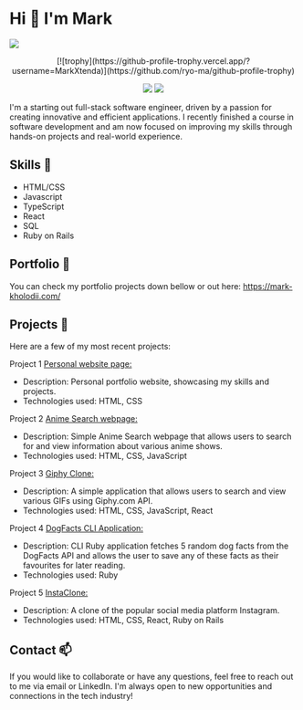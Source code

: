 # Hi 👋 I'm Mark
![](https://komarev.com/ghpvc/?username=MarkXtenda)

<p align="center">[![trophy](https://github-profile-trophy.vercel.app/?username=MarkXtenda)](https://github.com/ryo-ma/github-profile-trophy)</p>

<div align="center">
<img src = "https://github-readme-stats.vercel.app/api/pin/?username=MarkXtenda&repo=github-readme-stats"></img>
<img src = "https://github-readme-stats.vercel.app/api/top-langs/?username=MarkXtenda&layout=compact)](https://github.com/anuraghazra/github-readme-stats"></img>
</div>

I'm a starting out full-stack software engineer, driven by a passion for creating innovative and efficient applications. I recently finished a course in software development and am now focused on improving my skills through hands-on projects and real-world experience.

## Skills 🌱
* HTML/CSS
* Javascript
* TypeScript
* React
* SQL
* Ruby on Rails

## Portfolio 🔭
You can check my portfolio projects down bellow or out here: https://mark-kholodii.com/

## Projects 🚧
Here are a few of my most recent projects:

Project 1 <a href="https://mark-kholodii.com/">Personal website page:</a>
* Description: Personal portfolio website, showcasing my skills and projects.
* Technologies used: HTML, CSS

Project 2 <a href="https://anime-search-by-mark.netlify.app/">Anime Search webpage:</a>
* Description: Simple Anime Search webpage that allows users to search for and view information about various anime shows.
* Technologies used: HTML, CSS, JavaScript

Project 3 <a href="https://giphy-clone-by-mark.netlify.app/">Giphy Clone:</a>
* Description: A simple application that allows users to search and view various GIFs using Giphy.com API.
* Technologies used: HTML, CSS, JavaScript, React

Project 4 <a href="https://github.com/MarkXtenda/Dog-Facts">DogFacts CLI Application:</a>
* Description: CLI Ruby application fetches 5 random dog facts from the DogFacts API and allows the user to save any of these facts as their favourites for later reading.
* Technologies used: Ruby

Project 5 <a href="https://github.com/MarkXtenda/instagram-clone">InstaClone:</a>
* Description: A clone of the popular social media platform Instagram.
* Technologies used: HTML, CSS, React, Ruby on Rails

## Contact 📫
If you would like to collaborate or have any questions, feel free to reach out to me via email or LinkedIn. I'm always open to new opportunities and connections in the tech industry!


<!--
**MarkXtenda/MarkXtenda** is a ✨ _special_ ✨ repository because its `README.md` (this file) appears on your GitHub profile.

Here are some ideas to get you started:

- 🔭 I’m currently working on ...
- 🌱 I’m currently learning ...
- 👯 I’m looking to collaborate on ...
- 🤔 I’m looking for help with ...
- 💬 Ask me about ...
- 📫 How to reach me: ...
- 😄 Pronouns: ...
- ⚡ Fun fact: ...
-->

